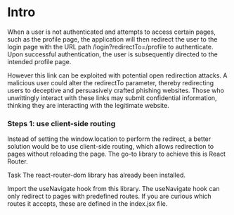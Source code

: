 # Intro
When a user is not authenticated and attempts to access certain pages, such as the profile page, the application will then redirect the user to the login page with the URL path /login?redirectTo=/profile to authenticate. Upon successful authentication, the user is subsequently directed to the intended profile page.

However this link can be exploited with potential open redirection attacks. A malicious user could alter the redirectTo parameter, thereby redirecting users to deceptive and persuasively crafted phishing websites. Those who unwittingly interact with these links may submit confidential information, thinking they are interacting with the legitimate website.

### Steps 1: use client-side routing
Instead of setting the window.location to perform the redirect, a better solution would be to use client-side routing, which allows redirection to pages without reloading the page.
The go-to library to achieve this is React Router.

Task
The react-router-dom library has already been installed.

Import the useNavigate hook from this library. The useNavigate hook can only redirect to pages with predefined routes. If you are curious which routes it accepts, these are defined in the index.jsx file.



